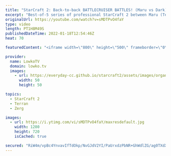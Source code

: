 ```yaml
---
title: "StarCraft 2: Back-to-back BATTLECRUISER BATTLES! (Maru vs Dark)"
excerpt: "Best-of-5 series of professional StarCraft 2 between Maru (Terran) and Dark (Zerg). Amazing gameplay of top-level StarCraft 2.  Support my work on Patreon: https://www.patreon.com/lowkotv Become a YouTube member: https://lowko.tv/join  My second channel: https://youtube.com/morelowko Lowko Merch: http://lowko.tv/merch"
originalUrl: https://youtube.com/watch?v=sMDTPvO4faY
type: video
length: PT1H8M49S
publishedDateTime: 2022-01-18T12:54:46Z
heat: 70

featuredContent: "<iframe width=\"800\" height=\"500\" frameborder=\"0\" src=\"https://www.youtube.com/embed/sMDTPvO4faY\" allow=\"accelerometer; autoplay; encrypted-media; gyroscope; picture-in-picture\" allowfullscreen></iframe>"

provider:
  name: LowkoTV
  domain: lowko.tv
  images:
    - url: https://everyday-cc.github.io/starcraft2/assets/images/organizations/lowko.tv-50x50.jpg
      width: 50
      height: 50

topics:
  - StarCraft 2
  - Terran
  - Zerg

images:
  - url: https://i.ytimg.com/vi/sMDTPvO4faY/maxresdefault.jpg
    width: 1280
    height: 720
    isCached: true

secured: "RiW4m/vpBc4YnvavIfTdOkp/NvGJdV2YI/PaUrxdzPbNR+GhWdlZG/ag0TXdXDgLM6w10PK+8eshuSbMDD0rjGz/f14bMEeq49RgxgM8o0m7zhF/F1KXKp+2yqvANuUzF7yae0nbQUc/ZvVbe7V8oMzaHjv06uh95UWIavK9NZYpBSSuztYt6+eAZvypGE8AMWOQB6mqR712JMIH2nz9ZMNADn+jr1cjVrbsDPCO4GiAFapw6wxOX6og/p6mI2GTdHN+RkkUyW/nxCl+VTTmpFL7f4jNIgIuGz7vMNjOaj+79Wk4+nswmi6qHhfVGYLeh0rys0A+Czdp9UYA4Pu5aykiNjNh2BI4IpiAUYUduPv+hfdGOH36sSxtGux+xXUdieBP08DQzW5b9LibRFLCbh84e9/nnUI7TDjzZWzsLlY=;SuCZhjqNwpFN+TvLdUUmyQ=="
---
```


